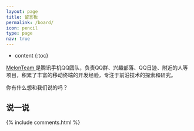 ```yaml
---
layout: page
title: 留言板
permalink: /board/
icon: pencil
type: page
nav: true
---
```


* content
{:toc}

<a href="https://github.com/MelonTeam" title="GitHub">MelonTeam <i class="fa fa-github" aria-hidden="true"></i></a> 是腾讯手机QQ团队，负责QQ群、兴趣部落、QQ日迹、附近的人等项目，积累了丰富的移动终端的开发经验，专注于前沿技术的探索和研究。

你有什么想和我们说的吗？

## 说一说

{% include comments.html %}
